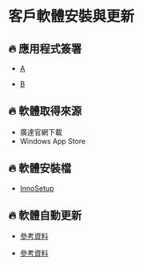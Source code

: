 # 客戶軟體安裝與更新

## 🔥 應用程式簽署

- [A](https://www.cloudmax.com.tw/product/code-signing-certificates)

- [B](https://sectigo.com/ssl-certificates-tls/code-signing)

## 🔥 軟體取得來源

- 廣達官網下載
- Windows App Store

## 🔥 軟體安裝檔

- [InnoSetup](https://jrsoftware.org/isinfo.php)

## 🔥 軟體自動更新

- [參考資料](https://itw01.com/8IRXDEV.html)

- [參考資料](https://www.it145.com/9/110334.html)
